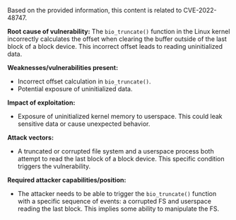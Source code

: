 Based on the provided information, this content is related to CVE-2022-48747.

**Root cause of vulnerability:**
The `bio_truncate()` function in the Linux kernel incorrectly calculates the offset when clearing the buffer outside of the last block of a block device. This incorrect offset leads to reading uninitialized data.

**Weaknesses/vulnerabilities present:**
- Incorrect offset calculation in `bio_truncate()`.
- Potential exposure of uninitialized data.

**Impact of exploitation:**
- Exposure of uninitialized kernel memory to userspace. This could leak sensitive data or cause unexpected behavior.

**Attack vectors:**
- A truncated or corrupted file system and a userspace process both attempt to read the last block of a block device. This specific condition triggers the vulnerability.

**Required attacker capabilities/position:**
- The attacker needs to be able to trigger the `bio_truncate()` function with a specific sequence of events: a corrupted FS and userspace reading the last block. This implies some ability to manipulate the FS.